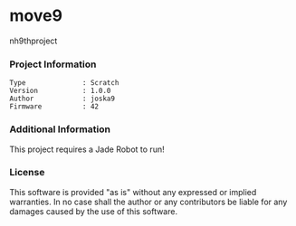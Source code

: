 move9
================

nh9thproject

### Project Information
```
Type              : Scratch
Version           : 1.0.0
Author            : joska9
Firmware          : 42
```

### Additional Information
This project requires a Jade Robot to run!

### License
This software is provided "as is" without any expressed or implied warranties.  In no case shall the author or any contributors be liable for any damages caused by the use of this software.

